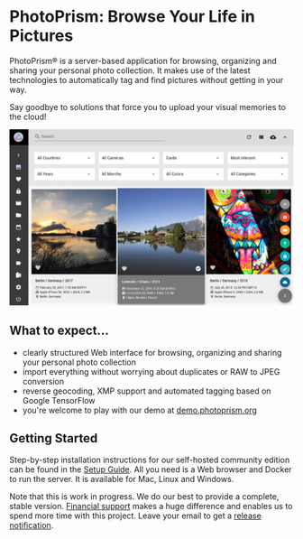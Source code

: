 # PhotoPrism: Browse Your Life in Pictures

PhotoPrism® is a server-based application for browsing, organizing and sharing your personal photo collection.
It makes use of the latest technologies to automatically tag and find pictures without getting in your way.

Say goodbye to solutions that force you to upload your visual memories to the cloud!

![Screenshot](img/preview.jpg)

## What to expect... ##

* clearly structured Web interface for browsing, organizing and sharing your personal photo collection
* import everything without worrying about duplicates or RAW to JPEG conversion
* reverse geocoding, XMP support and automated tagging based on Google TensorFlow
* you're welcome to play with our demo at [demo.photoprism.org](https://demo.photoprism.org)

## Getting Started ##

Step-by-step installation instructions for our self-hosted community edition can be found 
in the [Setup Guide](getting-started/index.md).
All you need is a Web browser and Docker to run the server. It is available for Mac, Linux and Windows.

Note that this is work in progress. We do our best to provide a complete, stable version. 
[Financial support](funding.md) makes a huge difference and enables us to spend more time with this project.
Leave your email to get a [release notification](https://goo.gl/forms/KBPVGl9PCsOKrAv33).